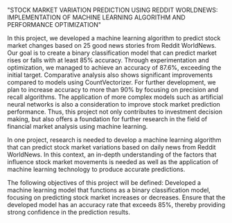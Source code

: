 "STOCK MARKET VARIATION PREDICTION USING REDDIT WORLDNEWS: IMPLEMENTATION OF MACHINE LEARNING ALGORITHM AND PERFORMANCE OPTIMIZATION"

In this project, we developed a machine learning algorithm to predict stock market changes based on 25 good news stories from Reddit WorldNews. Our goal is to create a binary classification model that can predict market rises or falls with at least 85% accuracy. Through experimentation and optimization, we managed to achieve an accuracy of 87.6%, exceeding the initial target.
Comparative analysis also shows significant improvements compared to models using CountVectorizer. For further development, we plan to increase accuracy to more than 90% by focusing on precision and recall algorithms. The application of more complex models such as artificial neural networks is also a consideration to improve stock market prediction performance. Thus, this project not only contributes to investment decision making, but also offers a foundation for further research in the field of financial market analysis using machine learning.

In one project, research is needed to develop a machine learning algorithm that can predict stock market variations based on daily news from Reddit WorldNews. In this context, an in-depth understanding of the factors that influence stock market movements is needed as well as the application of machine learning technology to produce accurate predictions.

The following objectives of this project will be defined:
Developed a machine learning model that functions as a binary classification model, focusing on predicting stock market increases or decreases.
Ensure that the developed model has an accuracy rate that exceeds 85%, thereby providing strong confidence in the prediction results.
